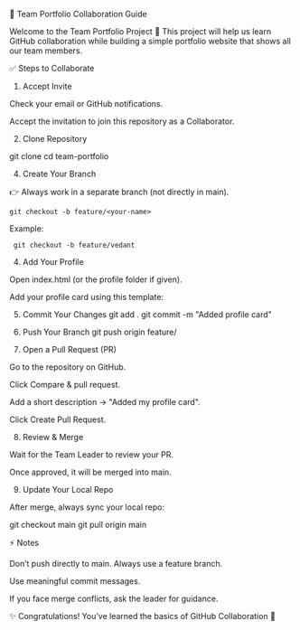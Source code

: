👥 Team Portfolio Collaboration Guide

Welcome to the Team Portfolio Project 🎉
This project will help us learn GitHub collaboration while building a simple portfolio website that shows all our team members.

✅ Steps to Collaborate
1. Accept Invite

Check your email or GitHub notifications.

Accept the invitation to join this repository as a Collaborator.

2. Clone Repository
   
git clone <repo-link>
cd team-portfolio

4. Create Your Branch

👉 Always work in a separate branch (not directly in main).

    git checkout -b feature/<your-name>


Example:

     git checkout -b feature/vedant

4. Add Your Profile

Open index.html (or the profile folder if given).

Add your profile card using this template:


5. Commit Your Changes
git add .
git commit -m "Added <your-name> profile card"

6. Push Your Branch
git push origin feature/<your-name>

7. Open a Pull Request (PR)

Go to the repository on GitHub.

Click Compare & pull request.

Add a short description → "Added my profile card".

Click Create Pull Request.

8. Review & Merge

Wait for the Team Leader to review your PR.

Once approved, it will be merged into main.

9. Update Your Local Repo

After merge, always sync your local repo:

git checkout main
git pull origin main

⚡ Notes

Don’t push directly to main. Always use a feature branch.

Use meaningful commit messages.

If you face merge conflicts, ask the leader for guidance.

✨ Congratulations! You’ve learned the basics of GitHub Collaboration 🚀
